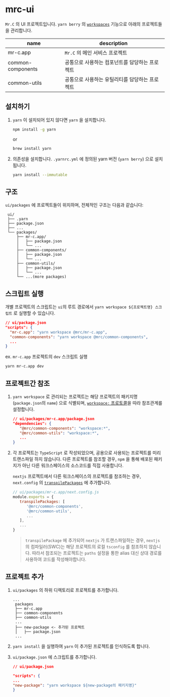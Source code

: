 # mrc-ui

`Mr.C` 의 UI 프로젝트입니다.
`yarn berry` 의 [`workspaces`](https://yarnpkg.com/features/workspaces) 기능으로 아래의 프로젝트들을 관리합니다.

| name              | description                                    |
| ----------------- | ---------------------------------------------- |
| mr-c.app          | `Mr.C` 의 메인 서비스 프로젝트                 |
| common-components | 공통으로 사용하는 컴포넌트를 담당하는 프로젝트 |
| common-utils      | 공통으로 사용하는 유틸리티를 담당하는 프로젝트 |

## 설치하기

1. `yarn` 이 설치되어 있지 않다면 `yarn` 을 설치합니다.
   ```bash
   npm install -g yarn
   ```
   or
   ```bash
   brew install yarn
   ```
2. 의존성을 설치합니다.
   `.yarnrc.yml` 에 정의된 yarn 버전 (`yarn berry`) 으로 설치됩니다.

   ```bash
   yarn install --immutable
   ```

## 구조

`ui/packages` 에 프로젝트들이 위치하며, 전체적인 구조는 다음과 같습니다:

```
 ui/
 ├── .yarn
 ├── package.json
 ├── ...
 └── packages/
     ├── mr-c.app/
     │   ├── package.json
     │   └── ...
     ├── common-components/
     │   ├── package.json
     │   └── ...
     ├── common-utils/
     │   ├── package.json
     │   └── ...
     └── ...(more packages)
```

## 스크립트 실행

개별 프로젝트의 스크립트는 `ui`의 루트 경로에서 `yarn workspace ${프로젝트명} 스크립트` 로 실행할 수 있습니다.

```json
// ui/package.json
"scripts": {
  "mr-c.app": "yarn workspace @mrc/mr-c.app",
  "common-components": "yarn workspace @mrc/common-components",
  ...
}
```

ex. `mr-c.app` 프로젝트의 `dev` 스크립트 실행

```bash
yarn mr-c.app dev
```

## 프로젝트간 참조

1. `yarn workspace` 로 관리되는 프로젝트는 해당 프로젝트의 패키지명 (`package.json`의 `name`) 으로 식별되며, [`workspace:` 프로토콜](https://yarnpkg.com/features/workspaces#cross-references)을 따라 참조관계를 설정합니다.

   ```json
   // ui/packages/mr-c.app/package.json
   "dependencies": {
      "@mrc/common-components": "workspace:*",
      "@mrc/common-utils": "workspace:*",
      ...
   }

   ```

2. 각 프로젝트는 `TypeScript` 로 작성되었으며, 공용으로 사용되는 프로젝트를 미리 트랜스파일 하지 않습니다.
   다른 프로젝트를 참조할 경우, `npm` 을 통해 배포된 패키지가 아닌 다른 워크스페이스의 소스코드를 직접 사용합니다.

   `nextjs` 프로젝트에서 다른 워크스페이스의 프로젝트를 참조하는 경우, `next.config` 의 [`transpilePackages`](https://nextjs.org/docs/app/api-reference/next-config-js/transpilePackages) 에 추가합니다.

   ```javascript
   // ui/packages/mr-c.app/next.config.js
   module.exports = {
      transpilePackages: [
         '@mrc/common-components',
         '@mrc/common-utils',
         ...
      ],
      ...
   }
   ```

   > `transpilePackage` 에 추가되어 `nextjs` 가 트랜스파일하는 경우, `nextjs` 의 컴파일러(SWC)는 해당 프로젝트의 로컬 `tsconfig` 를 참조하지 않습니다. 따라서 참조되는 프로젝트는 `paths` 설정을 통한 alias 대신 상대 경로를 사용하여 코드를 작성해야합니다.

## 프로젝트 추가

1. `ui/packages` 의 하위 디렉토리로 프로젝트를 추가합니다.
   ```
   ...
    packages
    ├── mr-c.app
    ├── common-components
    ├── common-utils
    ...
    ├── new-package <- 추가된 프로젝트
    │   ├── package.json
    ...
   ```
2. `yarn install` 을 실행하여 `yarn` 이 추가된 프로젝트를 인식하도록 합니다.
3. `ui/package.json` 에 스크립트를 추가합니다.

   ```json
   // ui/package.json

   "scripts": {
   ...
   "new-package": "yarn workspace ${new-package의 패키지명}"
   }
   ```
